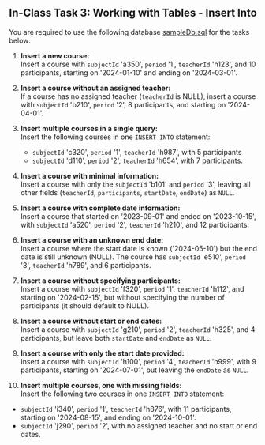 ## In-Class Task 3: Working with Tables - Insert Into

You are required to use the following database [sampleDb.sql](https://dipaish.github.io/databases/sampleDb.sql) for the tasks below:

1. **Insert a new course:**  
   Insert a course with `subjectId` 'a350', `period` '1', `teacherId` 'h123', and 10 participants, starting on '2024-01-10' and ending on '2024-03-01'.

2. **Insert a course without an assigned teacher:**  
   If a course has no assigned teacher (`teacherId` is NULL), insert a course with `subjectId` 'b210', `period` '2', 8 participants, and starting on '2024-04-01'.

3. **Insert multiple courses in a single query:**  
   Insert the following courses in one `INSERT INTO` statement:  
   - `subjectId` 'c320', `period` '1', `teacherId` 'h987', with 5 participants  
   - `subjectId` 'd110', `period` '2', `teacherId` 'h654', with 7 participants.

4. **Insert a course with minimal information:**  
   Insert a course with only the `subjectId` 'b101' and `period` '3', leaving all other fields (`teacherId`, `participants`, `startDate`, `endDate`) as `NULL`.

5. **Insert a course with complete date information:**  
   Insert a course that started on '2023-09-01' and ended on '2023-10-15', with `subjectId` 'a520', `period` '2', `teacherId` 'h210', and 12 participants.

6. **Insert a course with an unknown end date:**  
   Insert a course where the start date is known ('2024-05-10') but the end date is still unknown (NULL). The course has `subjectId` 'e510', `period` '3', `teacherId` 'h789', and 6 participants.

7. **Insert a course without specifying participants:**  
   Insert a course with `subjectId` 'f320', `period` '1', `teacherId` 'h112', and starting on '2024-02-15', but without specifying the number of participants (it should default to NULL).

8. **Insert a course without start or end dates:**  
   Insert a course with `subjectId` 'g210', `period` '2', `teacherId` 'h325', and 4 participants, but leave both `startDate` and `endDate` as `NULL`.

9. **Insert a course with only the start date provided:**  
   Insert a course with `subjectId` 'h100', `period` '4', `teacherId` 'h999', with 9 participants, starting on '2024-07-01', but leaving the `endDate` as `NULL`.

10. **Insert multiple courses, one with missing fields:**  
    Insert the following two courses in one `INSERT INTO` statement:  
   - `subjectId` 'i340', `period` '1', `teacherId` 'h876', with 11 participants, starting on '2024-08-15', and ending on '2024-10-01'.  
   - `subjectId` 'j290', `period` '2', with no assigned teacher and no start or end dates.

